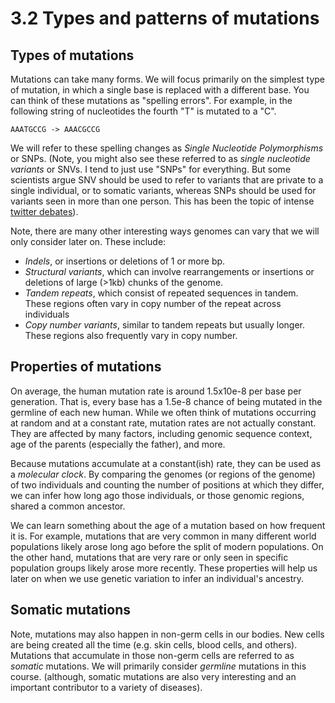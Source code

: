 # 3.2 Types and patterns of mutations

## Types of mutations

Mutations can take many forms. We will focus primarily on the simplest type of mutation, in which a single base is replaced with a different base. You can think of these mutations as "spelling errors". For example, in the following string of nucleotides the fourth "T" is mutated to a "C".

```
AAATGCCG -> AAACGCCG
```

We will refer to these spelling changes as *Single Nucleotide Polymorphisms* or SNPs. (Note, you might also see these referred to as *single nucleotide variants* or SNVs. I tend to just use "SNPs" for everything. But some scientists argue SNV should be used to refer to variants that are private to a single individual, or to somatic variants, whereas SNPs should be used for variants seen in more than one person. This has been the topic of intense [twitter debates](http://lh3.github.io/2021/03/15/snp-vs-snv)).

Note, there are many other interesting ways genomes can vary that we will only consider later on. These include:

* *Indels*, or insertions or deletions of 1 or more bp.
* *Structural variants*, which can involve rearrangements or insertions or deletions of large (>1kb) chunks of the genome.
* *Tandem repeats*, which consist of repeated sequences in tandem. These regions often vary in copy number of the repeat across individuals
* *Copy number variants*, similar to tandem repeats but usually longer. These regions also frequently vary in copy number.

## Properties of mutations

On average, the human mutation rate is around 1.5x10e-8 per base per generation. That is, every base has a 1.5e-8 chance of being mutated in the germline of each new human. While we often think of mutations occurring at random and at a constant rate, mutation rates are not actually constant. They are affected by many factors, including genomic sequence context, age of the parents (especially the father), and more. 

Because mutations accumulate at a constant(ish) rate, they can be used as a *molecular clock*. By comparing the genomes (or regions of the genome) of two individuals and counting the number of positions at which they differ, we can infer how long ago those individuals, or those genomic regions, shared a common ancestor.

We can learn something about the age of a mutation based on how frequent it is. For example, mutations that are very common in many different world populations likely arose long ago before the split of modern populations. On the other hand, mutations that are very rare or only seen in specific population groups likely arose more recently. These properties will help us later on when we use genetic variation to infer an individual's ancestry.

## Somatic mutations

Note, mutations may also happen in non-germ cells in our bodies. New cells are being created all the time (e.g. skin cells, blood cells, and others). Mutations that accumulate in those non-germ cells are referred to as *somatic* mutations. We will primarily consider *germline* mutations in this course. (although, somatic mutations are also very interesting and an important contributor to a variety of diseases).


